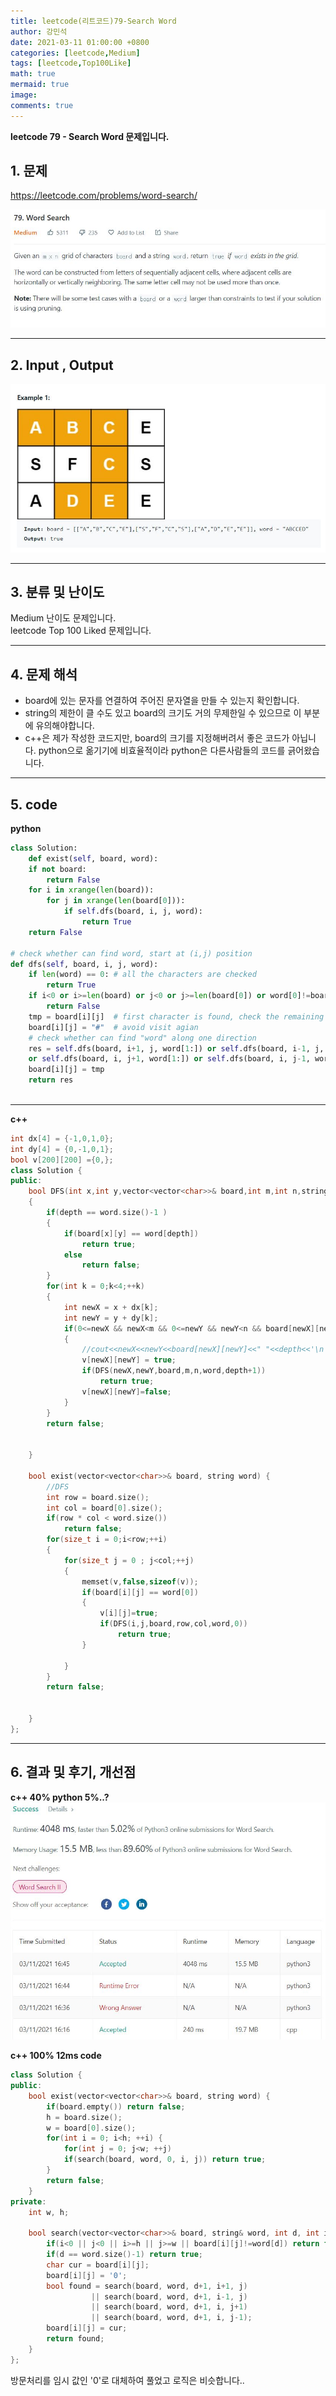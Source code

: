 ```yaml
---
title: leetcode(리트코드)79-Search Word
author: 강민석
date: 2021-03-11 01:00:00 +0800
categories: [leetcode,Medium]
tags: [leetcode,Top100Like]
math: true
mermaid: true
image: 
comments: true
---
```


**leetcode 79 - Search Word 문제입니다.**

## 1. 문제
<https://leetcode.com/problems/word-search/>  

![](/assets/img/sample/leetcode/79/Problem.JPG)

-----  

## 2. Input , Output

![](/assets/img/sample/leetcode/79/input.JPG)  

-----  

## 3. 분류 및 난이도

Medium 난이도 문제입니다.  
leetcode Top 100 Liked 문제입니다.  


-----  

## 4. 문제 해석

- board에 있는 문자를 연결하여 주어진 문자열을 만들 수 있는지 확인합니다.
- string의 제한이 클 수도 있고 board의 크기도 거의 무제한일 수 있으므로 이 부분에 유의해야합니다.
- c++은 제가 작성한 코드지만, board의 크기를 지정해버려서 좋은 코드가 아닙니다. python으로 옮기기에 비효율적이라 python은 다른사람들의 코드를 긁어왔습니다.

-----  

## 5. code

**python**

```python
class Solution:
    def exist(self, board, word):
    if not board:
        return False
    for i in xrange(len(board)):
        for j in xrange(len(board[0])):
            if self.dfs(board, i, j, word):
                return True
    return False

# check whether can find word, start at (i,j) position    
def dfs(self, board, i, j, word):
    if len(word) == 0: # all the characters are checked
        return True
    if i<0 or i>=len(board) or j<0 or j>=len(board[0]) or word[0]!=board[i][j]:
        return False
    tmp = board[i][j]  # first character is found, check the remaining part
    board[i][j] = "#"  # avoid visit agian 
    # check whether can find "word" along one direction
    res = self.dfs(board, i+1, j, word[1:]) or self.dfs(board, i-1, j, word[1:]) \
    or self.dfs(board, i, j+1, word[1:]) or self.dfs(board, i, j-1, word[1:])
    board[i][j] = tmp
    return res
        
```

-----  

**c++**

```c++
int dx[4] = {-1,0,1,0};
int dy[4] = {0,-1,0,1};
bool v[200][200] ={0,};
class Solution {
public:
    bool DFS(int x,int y,vector<vector<char>>& board,int m,int n,string word,int depth)
    {
        if(depth == word.size()-1 )
        {
            if(board[x][y] == word[depth])
                return true;
            else
                return false;
        }   
        for(int k = 0;k<4;++k)
        {
            int newX = x + dx[k];
            int newY = y + dy[k];
            if(0<=newX && newX<m && 0<=newY && newY<n && board[newX][newY] == word[depth+1] && !v[newX][newY])
            {
                //cout<<newX<<newY<<board[newX][newY]<<" "<<depth<<'\n';
                v[newX][newY] = true;
                if(DFS(newX,newY,board,m,n,word,depth+1))
                    return true;
                v[newX][newY]=false;
            }
        }
        return false;
        
        
    }
    
    bool exist(vector<vector<char>>& board, string word) {
        //DFS
        int row = board.size();
        int col = board[0].size();
        if(row * col < word.size())
            return false;
        for(size_t i = 0;i<row;++i)
        {
            for(size_t j = 0 ; j<col;++j)
            {
                memset(v,false,sizeof(v));
                if(board[i][j] == word[0])
                {
                    v[i][j]=true;
                    if(DFS(i,j,board,row,col,word,0))
                        return true;
                }
                
            }
        }
        return false;
        
        
    }
};
```

-----

## 6. 결과 및 후기, 개선점

**c++ 40% python 5%..?**  
![](/assets/img/sample/leetcode/79/result.JPG)  


**c++ 100% 12ms code**

```c++
class Solution {
public:
    bool exist(vector<vector<char>>& board, string word) {
        if(board.empty()) return false;
        h = board.size();
        w = board[0].size();
        for(int i = 0; i<h; ++i) {
            for(int j = 0; j<w; ++j)
            if(search(board, word, 0, i, j)) return true;
        }
        return false;
    }
private:
    int w, h;
    
    bool search(vector<vector<char>>& board, string& word, int d, int i, int j) {
        if(i<0 || j<0 || i>=h || j>=w || board[i][j]!=word[d]) return false;
        if(d == word.size()-1) return true;
        char cur = board[i][j];
        board[i][j] = '0';
        bool found = search(board, word, d+1, i+1, j) 
                  || search(board, word, d+1, i-1, j)
                  || search(board, word, d+1, i, j+1)
                  || search(board, word, d+1, i, j-1);
        board[i][j] = cur;
        return found;
    }
};
```


방문처리를 임시 값인 '0'로 대체하여 풀었고 로직은 비슷합니다..


